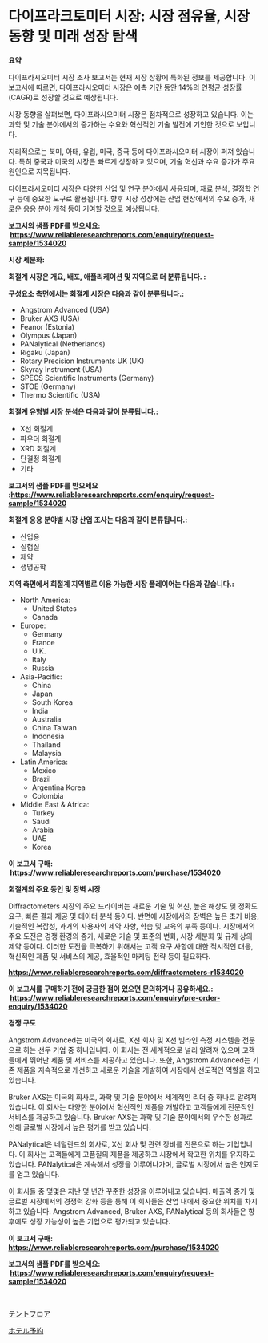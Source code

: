 <p><h1>다이프라크토미터 시장: 시장 점유율, 시장 동향 및 미래 성장 탐색</h1></p><p><strong>요약</strong></p>
<p><p>다이프라시오미터 시장 조사 보고서는 현재 시장 상황에 특화된 정보를 제공합니다. 이 보고서에 따르면, 다이프라시오미터 시장은 예측 기간 동안 14%의 연평균 성장률(CAGR)로 성장할 것으로 예상됩니다.</p><p>시장 동향을 살펴보면, 다이프라시오미터 시장은 점차적으로 성장하고 있습니다. 이는 과학 및 기술 분야에서의 증가하는 수요와 혁신적인 기술 발전에 기인한 것으로 보입니다.</p><p>지리적으로는 북미, 아태, 유럽, 미국, 중국 등에 다이프라시오미터 시장이 퍼져 있습니다. 특히 중국과 미국의 시장은 빠르게 성장하고 있으며, 기술 혁신과 수요 증가가 주요 원인으로 지목됩니다.</p><p>다이프라시오미터 시장은 다양한 산업 및 연구 분야에서 사용되며, 재료 분석, 결정학 연구 등에 중요한 도구로 활용됩니다. 향후 시장 성장에는 산업 현장에서의 수요 증가, 새로운 응용 분야 개척 등이 기여할 것으로 예상됩니다.</p></p>
<p><strong>보고서의 샘플 PDF를 받으세요: &nbsp;<a href="https://www.reliableresearchreports.com/enquiry/request-sample/1534020">https://www.reliableresearchreports.com/enquiry/request-sample/1534020</a></strong></p>
<p><strong>시장 세분화:</strong></p>
<p><strong> 회절계 시장은 개요, 배포, 애플리케이션 및 지역으로 더 분류됩니다. :</strong></p>
<p><strong>구성요소 측면에서는 회절계 시장은 다음과 같이 분류됩니다.:</strong></p>
<p><ul><li>Angstrom Advanced (USA)</li><li>Bruker AXS (USA)</li><li>Feanor (Estonia)</li><li>Olympus (Japan)</li><li>PANalytical (Netherlands)</li><li>Rigaku (Japan)</li><li>Rotary Precision Instruments UK (UK)</li><li>Skyray Instrument (USA)</li><li>SPECS Scientific Instruments (Germany)</li><li>STOE (Germany)</li><li>Thermo Scientific (USA)</li></ul></p>
<p><strong> 회절계 유형별 시장 분석은 다음과 같이 분류됩니다.:</strong></p>
<p><ul><li>X선 회절계</li><li>파우더 회절계</li><li>XRD 회절계</li><li>단결정 회절계</li><li>기타</li></ul></p>
<p><strong>보고서의 샘플 PDF를 받으세요 :<a href="https://www.reliableresearchreports.com/enquiry/request-sample/1534020">https://www.reliableresearchreports.com/enquiry/request-sample/1534020</a></strong></p>
<p><strong> 회절계 응용 분야별 시장 산업 조사는 다음과 같이 분류됩니다.:</strong></p>
<p><ul><li>산업용</li><li>실험실</li><li>제약</li><li>생명공학</li></ul></p>
<p><strong>지역 측면에서 회절계 지역별로 이용 가능한 시장 플레이어는 다음과 같습니다.:</strong></p>
<p><ul>
    <li>
        North America:
        <ul>
            <li>United States</li>
            <li>Canada</li>
        </ul>
    </li>
    <li>
        Europe:
        <ul>
            <li>Germany</li>
            <li>France</li>
            <li>U.K.</li>
            <li>Italy</li>
            <li>Russia</li>
        </ul>
    </li>
    <li>
        Asia-Pacific:
        <ul>
            <li>China</li>
            <li>Japan</li>
            <li>South Korea</li>
            <li>India</li>
            <li>Australia</li>
            <li>China Taiwan</li>
            <li>Indonesia</li>
            <li>Thailand</li>
            <li>Malaysia</li>
        </ul>
    </li>
    <li>
        Latin America:
        <ul>
            <li>Mexico</li>
            <li>Brazil</li>
            <li>Argentina Korea</li>
            <li>Colombia</li>
        </ul>
    </li>
    <li>
        Middle East & Africa:
        <ul>
            <li>Turkey</li>
            <li>Saudi</li>
            <li>Arabia</li>
            <li>UAE</li>
            <li>Korea</li>
        </ul>
    </li>
    </ul></p>
<p><strong>이 보고서 구매: &nbsp;<a href="https://www.reliableresearchreports.com/purchase/1534020">https://www.reliableresearchreports.com/purchase/1534020</a></strong></p>
<p><strong>회절계의 주요 동인 및 장벽 시장</strong></p>
<p><p>Diffractometers 시장의 주요 드라이버는 새로운 기술 및 혁신, 높은 해상도 및 정확도 요구, 빠른 결과 제공 및 데이터 분석 등이다. 반면에 시장에서의 장벽은 높은 초기 비용, 기술적인 복잡성, 과거의 사용자의 제약 사항, 학습 및 교육의 부족 등이다. 시장에서의 주요 도전은 경쟁 환경의 증가, 새로운 기술 및 표준의 변화, 시장 세분화 및 규제 상의 제약 등이다. 이러한 도전을 극복하기 위해서는 고객 요구 사항에 대한 적시적인 대응, 혁신적인 제품 및 서비스의 제공, 효율적인 마케팅 전략 등이 필요하다.</p></p>
<p><strong><a href="https://www.reliableresearchreports.com/diffractometers-r1534020">https://www.reliableresearchreports.com/diffractometers-r1534020</a></strong></p>
<p><strong>이 보고서를 구매하기 전에 궁금한 점이 있으면 문의하거나 공유하세요.: &nbsp;<a href="https://www.reliableresearchreports.com/enquiry/pre-order-enquiry/1534020">https://www.reliableresearchreports.com/enquiry/pre-order-enquiry/1534020</a></strong></p>
<p><strong>경쟁 구도</strong></p>
<p><p>Angstrom Advanced는 미국의 회사로, X선 회사 및 X선 빔라인 측정 시스템을 전문으로 하는 선두 기업 중 하나입니다. 이 회사는 전 세계적으로 널리 알려져 있으며 고객들에게 뛰어난 제품 및 서비스를 제공하고 있습니다. 또한, Angstrom Advanced는 기존 제품을 지속적으로 개선하고 새로운 기술을 개발하여 시장에서 선도적인 역할을 하고 있습니다.</p><p>Bruker AXS는 미국의 회사로, 과학 및 기술 분야에서 세계적인 리더 중 하나로 알려져 있습니다. 이 회사는 다양한 분야에서 혁신적인 제품을 개발하고 고객들에게 전문적인 서비스를 제공하고 있습니다. Bruker AXS는 과학 및 기술 분야에서의 우수한 성과로 인해 글로벌 시장에서 높은 평가를 받고 있습니다.</p><p>PANalytical은 네덜란드의 회사로, X선 회사 및 관련 장비를 전문으로 하는 기업입니다. 이 회사는 고객들에게 고품질의 제품을 제공하고 시장에서 확고한 위치를 유지하고 있습니다. PANalytical은 계속해서 성장을 이루어나가며, 글로벌 시장에서 높은 인지도를 얻고 있습니다.</p><p>이 회사들 중 몇몇은 지난 몇 년간 꾸준한 성장을 이루어내고 있습니다. 매출액 증가 및 글로벌 시장에서의 경쟁력 강화 등을 통해 이 회사들은 산업 내에서 중요한 위치를 차지하고 있습니다. Angstrom Advanced, Bruker AXS, PANalytical 등의 회사들은 향후에도 성장 가능성이 높은 기업으로 평가되고 있습니다.</p></p>
<p><strong>이 보고서 구매: &nbsp; <a href="https://www.reliableresearchreports.com/purchase/1534020">https://www.reliableresearchreports.com/purchase/1534020</a></strong></p>
<p><strong>보고서의 샘플 PDF를 받으세요: &nbsp;<a href="https://www.reliableresearchreports.com/enquiry/request-sample/1534020">https://www.reliableresearchreports.com/enquiry/request-sample/1534020</a></strong><strong></strong></p>
<p>&nbsp;</p>
<p><p><a href="https://github.com/RodHoppe07/Market-Research-Report-List-1/blob/main/778992519201.md">テントフロア</a></p><p><a href="https://github.com/laurenreichert/Market-Research-Report-List-1/blob/main/654538319200.md">ホテル予約</a></p></p>